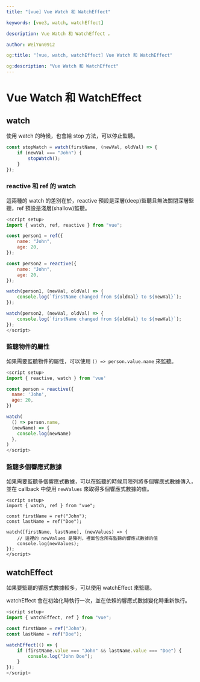 ```yaml
---
title: "[vue] Vue Watch 和 WatchEffect"

keywords: [vue3, watch, watchEffect]

description: Vue Watch 和 WatchEffect 。

author: WeiYun0912

og:title: "[vue, watch, watchEffect] Vue Watch 和 WatchEffect"

og:description: "Vue Watch 和 WatchEffect"
---
```


# Vue Watch 和 WatchEffect

## watch

使用 watch 的時候，也會給 stop 方法，可以停止監聽。

```js
const stopWatch = watch(firstName, (newVal, oldVal) => {
    if (newVal === "John") {
        stopWatch();
    }
});
```

### reactive 和 ref 的 watch

這兩種的 watch 的差別在於，reactive 預設是深層(deep)監聽且無法關閉深層監聽，ref 預設是淺層(shallow)監聽。

```js
<script setup>
import { watch, ref, reactive } from "vue";

const person1 = ref({
    name: "John",
    age: 20,
});

const person2 = reactive({
    name: "John",
    age: 20,
});

watch(person1, (newVal, oldVal) => {
    console.log(`firstName changed from ${oldVal} to ${newVal}`);
});

watch(person2, (newVal, oldVal) => {
    console.log(`firstName changed from ${oldVal} to ${newVal}`);
});
</script>
```

### 監聽物件的屬性

如果需要監聽物件的屬性，可以使用 `() => person.value.name` 來監聽。

```js
<script setup>
import { reactive, watch } from 'vue'

const person = reactive({
  name: 'John',
  age: 20,
})

watch(
  () => person.name,
  (newName) => {
    console.log(newName)
  },
)
</script>
```

### 監聽多個響應式數據

如果需要監聽多個響應式數據，可以在監聽的時候用陣列將多個響應式數據傳入，並在 callback 中使用 `newValues` 來取得多個響應式數據的值。

```vue
<script setup>
import { watch, ref } from "vue";

const firstName = ref("John");
const lastName = ref("Doe");

watch([firstName, lastName], (newValues) => {
    // 這裡的 newValues 是陣列，裡面包含所有監聽的響應式數據的值
    console.log(newValues);
});
</script>
```

## watchEffect

如果要監聽的響應式數據較多，可以使用 watchEffect 來監聽。

watchEffect 會在初始化時執行一次，並在依賴的響應式數據變化時重新執行。

```js
<script setup>
import { watchEffect, ref } from "vue";

const firstName = ref("John");
const lastName = ref("Doe");

watchEffect(() => {
    if (firstName.value === "John" && lastName.value === "Doe") {
        console.log("John Doe");
    }
});
</script>
```
